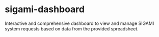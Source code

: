 # sigami-dashboard
Interactive and comprehensive dashboard to view and manage SIGAMI system requests based on data from the provided spreadsheet.
